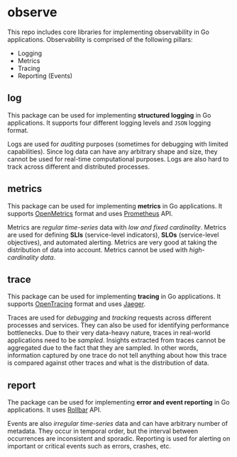 # observe

This repo includes core libraries for implementing observability in Go applications.
Observability is comprised of the following pillars:

  - Logging
  - Metrics
  - Tracing
  - Reporting (Events)

## log

This package can be used for implementing **structured logging** in Go applications.
It supports four different logging levels and `JSON` logging format.

Logs are used for _auditing_ purposes (sometimes for debugging with limited capabilities).
Since log data can have any arbitrary shape and size, they cannot be used for real-time computational purposes.
Logs are also hard to track across different and distributed processes.

## metrics

This package can be used for implementing **metrics** in Go applications.
It supports [OpenMetrics](https://openmetrics.io) format and uses [Prometheus](https://prometheus.io) API.

Metrics are _regular time-series_ data with _low and fixed cardinality_.
Metrics are used for defining **SLIs** (service-level indicators), **SLOs** (service-level objectives), and automated alerting.
Metrics are very good at taking the distribution of data into account.
Metrics cannot be used with _high-cardinality data_.

## trace

This package can be used for implementing **tracing** in Go applications.
It supports [OpenTracing](https://opentracing.io/) format and uses [Jaeger](https://www.jaegertracing.io).

Traces are used for _debugging_ and _tracking_ requests across different processes and services.
They can also be used for identifying performance bottlenecks.
Due to their very data-heavy nature, traces in real-world applications need to be _sampled_.
Insights extracted from traces cannot be aggregated due to the fact that they are sampled.
In other words, information captured by one trace do not tell anything about how this trace is compared against other traces and what is the distribution of data.

## report

The package can be used for implementing **error and event reporting** in Go applications.
It uses [Rollbar](https://rollbar.com) API.

Events are also _irregular time-series_ data and can have arbitrary number of metadata.
They occur in temporal order, but the interval between occurrences are inconsistent and sporadic.
Reporting is used for alerting on important or critical events such as errors, crashes, etc.
